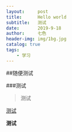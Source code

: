 ```yaml
---
layout:     post
title:      Hello world
subtitle:   测试
date:       2019-9-18
author:     七色
header-img: img/1bg.jpg
catalog: true
tags:
    - 学习
---
```


##随便测试

###测试


>测试

<p><a href="www.baidu.com">测试</a></p>

<strong>测试</strong>
